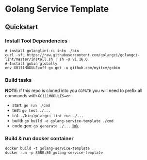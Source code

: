 # Golang Service Template

## Quickstart

### Install Tool Dependencies

```shell
# install golanglint-ci into ./bin
curl -sfL https://raw.githubusercontent.com/golangci/golangci-lint/master/install.sh | sh -s v1.16.0
# Install gobin globally
env GO111MODULE=off go get -u github.com/myitcv/gobin
```

### Build tasks

**NOTE**: if this repo is cloned into you `GOPATH` you will need to prefix all commands with `GO111MODULES=on`

* start: `go run ./cmd`
* test: `go test ./...`
* lint: `./bin/golangci-lint run ./...`
* build: `go build -o golang-service-template ./cmd`
* code gen: `go generate ./...` [link](https://github.com/go-swagger/go-swagger/issues/1724#issuecomment-469335593)

### Build & run docker container

```shell
docker build -t golang-service-template .
docker run -p 8080:80 golang-service-template
```
